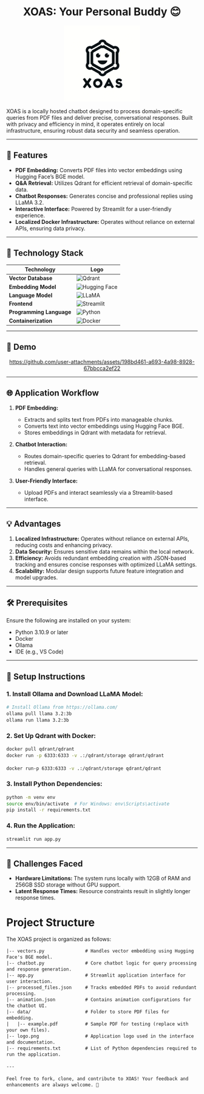 <div align="center">

# XOAS: Your Personal Buddy 😊

</div>

<div align="center">
  <img src="logo.png" alt="XOAS Logo" width="200" />
</div>

XOAS is a locally hosted chatbot designed to process domain-specific queries from PDF files and deliver precise, conversational responses. Built with privacy and efficiency in mind, it operates entirely on local infrastructure, ensuring robust data security and seamless operation.

---

## 🚀 Features

- **PDF Embedding:** Converts PDF files into vector embeddings using Hugging Face’s BGE model.
- **Q&A Retrieval:** Utilizes Qdrant for efficient retrieval of domain-specific data.
- **Chatbot Responses:** Generates concise and professional replies using LLaMA 3.2.
- **Interactive Interface:** Powered by Streamlit for a user-friendly experience.
- **Localized Docker Infrastructure:** Operates without reliance on external APIs, ensuring data privacy.

---
## 🔧 Technology Stack

| Technology            | Logo                                                                 |
|------------------------|----------------------------------------------------------------------|
| **Vector Database**    | ![Qdrant](https://img.shields.io/badge/Qdrant-002438?logo=qdrant&logoColor=white) |
| **Embedding Model**    | ![Hugging Face](https://img.shields.io/badge/HuggingFace-FFD55F?logo=huggingface&logoColor=black) |
| **Language Model**     | ![LLaMA](https://img.shields.io/badge/LLaMA-0033CC?logo=ai&logoColor=white)       |
| **Frontend**           | ![Streamlit](https://img.shields.io/badge/Streamlit-FF4B4B?logo=streamlit&logoColor=white)   |
| **Programming Language** | ![Python](https://img.shields.io/badge/Python-3776AB?logo=python&logoColor=white) |
| **Containerization**   | ![Docker](https://img.shields.io/badge/Docker-2496ED?logo=docker&logoColor=white) |



---

## 🎥 Demo

<div align="center">

https://github.com/user-attachments/assets/198bd461-a693-4a98-8928-67bbcca2ef22

</div>


---

## 🌐 Application Workflow

1. **PDF Embedding:**

   - Extracts and splits text from PDFs into manageable chunks.
   - Converts text into vector embeddings using Hugging Face BGE.
   - Stores embeddings in Qdrant with metadata for retrieval.

2. **Chatbot Interaction:**

   - Routes domain-specific queries to Qdrant for embedding-based retrieval.
   - Handles general queries with LLaMA for conversational responses.

3. **User-Friendly Interface:**

   - Upload PDFs and interact seamlessly via a Streamlit-based interface.

---

## 💡 Advantages

1. **Localized Infrastructure:** Operates without reliance on external APIs, reducing costs and enhancing privacy.
2. **Data Security:** Ensures sensitive data remains within the local network.
3. **Efficiency:** Avoids redundant embedding creation with JSON-based tracking and ensures concise responses with optimized LLaMA settings.
4. **Scalability:** Modular design supports future feature integration and model upgrades.

---

## 🛠️ Prerequisites

Ensure the following are installed on your system:

- Python 3.10.9 or later
- Docker
- Ollama
- IDE (e.g., VS Code)

---

## 🔧 Setup Instructions

### 1. Install Ollama and Download LLaMA Model:

```bash
# Install Ollama from https://ollama.com/
ollama pull llama 3.2:3b
ollama run llama 3.2:3b
```

### 2. Set Up Qdrant with Docker:

```bash
docker pull qdrant/qdrant
docker run -p 6333:6333 -v .:/qdrant/storage qdrant/qdrant

docker run-p 6333:6333 -v .:/qdrant/storage qdrant/qdrant 
```

### 3. Install Python Dependencies:

```bash
python -m venv env
source env/bin/activate  # For Windows: env\Scripts\activate
pip install -r requirements.txt
```

### 4. Run the Application:

```bash
streamlit run app.py
```



---

## 🔎 Challenges Faced

- **Hardware Limitations:** The system runs locally with 12GB of RAM and 256GB SSD storage without GPU support.
- **Latent Response Times:** Resource constraints result in slightly longer response times.


# Project Structure

The XOAS project is organized as follows:

```plaintext
|-- vectors.py               # Handles vector embedding using Hugging Face's BGE model.
|-- chatbot.py               # Core chatbot logic for query processing and response generation.
|-- app.py                   # Streamlit application interface for user interaction.
|-- processed_files.json     # Tracks embedded PDFs to avoid redundant processing.
|-- animation.json           # Contains animation configurations for the chatbot UI.
|-- data/                    # Folder to store PDF files for embedding.
|   |-- example.pdf          # Sample PDF for testing (replace with your own files).
|-- logo.png                 # Application logo used in the interface and documentation.
|-- requirements.txt         # List of Python dependencies required to run the application.

---

Feel free to fork, clone, and contribute to XOAS! Your feedback and enhancements are always welcome. 🌟

